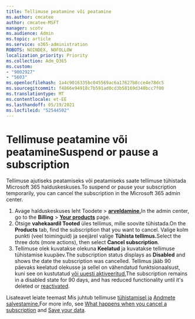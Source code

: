 ```yaml
---
title: Tellimuse peatamine või peatamine
ms.author: cmcatee
author: cmcatee-MSFT
manager: scotv
ms.audience: Admin
ms.topic: article
ms.service: o365-administration
ROBOTS: NOINDEX, NOFOLLOW
localization_priority: Priority
ms.collection: Adm_O365
ms.custom:
- "9002927"
- "5603"
ms.openlocfilehash: 1a4c9016335bc045569ac6a17627b8cce4e78dc5
ms.sourcegitcommit: f4866e94918c7b591ad0cd3b58169d340bcc7f00
ms.translationtype: MT
ms.contentlocale: et-EE
ms.lasthandoff: 05/19/2021
ms.locfileid: "52544502"
---
```

# <a name="suspend-or-pause-a-subscription"></a><span data-ttu-id="e7bea-102">Tellimuse peatamine või peatamine</span><span class="sxs-lookup"><span data-stu-id="e7bea-102">Suspend or pause a subscription</span></span>

<span data-ttu-id="e7bea-103">Tellimuse ajutiseks peatamiseks või peatamiseks saate tellimuse tühistada Microsoft 365 halduskeskuses.</span><span class="sxs-lookup"><span data-stu-id="e7bea-103">To suspend or pause your subscription temporarily, you can cancel the subscription in the Microsoft 365 admin center.</span></span>

1. <span data-ttu-id="e7bea-104">Avage halduskeskuses leht Toodete  >  **[arveldamine.](https://go.microsoft.com/fwlink/p/?linkid=842054)**</span><span class="sxs-lookup"><span data-stu-id="e7bea-104">In the admin center, go to the **Billing** > **[Your products](https://go.microsoft.com/fwlink/p/?linkid=842054)** page.</span></span>
2. <span data-ttu-id="e7bea-105">Otsige **vahekaardil Tooted** üles tellimus, mille soovite tühistada.</span><span class="sxs-lookup"><span data-stu-id="e7bea-105">On the **Products** tab, find the subscription that you want to cancel.</span></span> <span data-ttu-id="e7bea-106">Valige kolm punkti (veel toiminguid) ja seejärel valige **Tühista tellimus.**</span><span class="sxs-lookup"><span data-stu-id="e7bea-106">Select the three dots (more actions), then select **Cancel subscription**.</span></span>
3. <span data-ttu-id="e7bea-107">Tellimuse olek kuvatakse olekuna **Keelatud** ja kuvatakse tellimuse tühistamise kuupäev.</span><span class="sxs-lookup"><span data-stu-id="e7bea-107">The subscription status displays as **Disabled** and shows the date the subscription was cancelled.</span></span> <span data-ttu-id="e7bea-108">Tellimus jääb 90 päevaks keelatud olekusse ja sellel on vähendatud funktsionaalsust, kuni see on kustutatud [või uuesti aktiveeritud.](/microsoft-365/commerce/subscriptions/reactivate-your-subscription)</span><span class="sxs-lookup"><span data-stu-id="e7bea-108">The subscription remains in a disabled state for 90 days, and has reduced functionality until it's deleted or [reactivated](/microsoft-365/commerce/subscriptions/reactivate-your-subscription).</span></span>

<span data-ttu-id="e7bea-109">Lisateavet leiate teemast Mis juhtub tellimuse [tühistamisel ja](/microsoft-365/commerce/subscriptions/cancel-your-subscription#what-happens-when-you-cancel-a-subscription) [Andmete salvestamine.](/microsoft-365/commerce/subscriptions/cancel-your-subscription#save-your-data)</span><span class="sxs-lookup"><span data-stu-id="e7bea-109">For more info, see [What happens when you cancel a subscription](/microsoft-365/commerce/subscriptions/cancel-your-subscription#what-happens-when-you-cancel-a-subscription) and [Save your data](/microsoft-365/commerce/subscriptions/cancel-your-subscription#save-your-data).</span></span>
